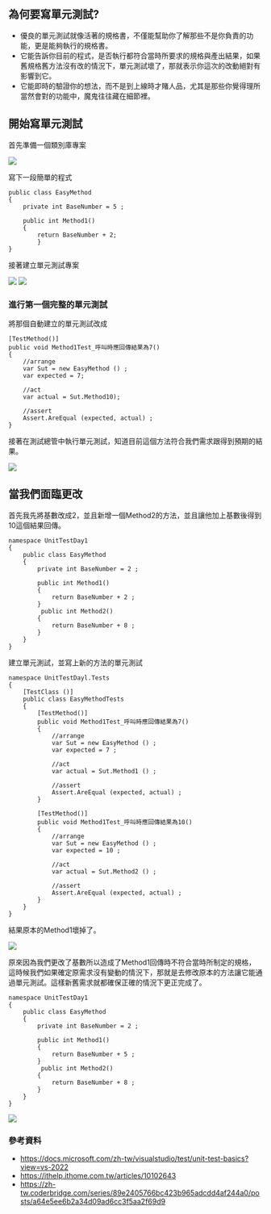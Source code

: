 ## 為何要寫單元測試?

* 優良的單元測試就像活著的規格書，不僅能幫助你了解那些不是你負責的功能，更是能夠執行的規格書。
* 它能告訴你目前的程式，是否執行都符合當時所要求的規格與產出結果，如果舊規格舊方法沒有改的情況下，單元測試壞了，那就表示你這次的改動絕對有影響到它。
* 它能即時的驗證你的想法，而不是到上線時才賭人品，尤其是那些你覺得理所當然會對的功能中，魔鬼往往藏在細節裡。

## 開始寫單元測試

首先準備一個類別庫專案

![](./pic/Image1.jpeg)

寫下一段簡單的程式

```
public class EasyMethod
{
    private int BaseNumber = 5 ;

    public int Method1()
    {
        return BaseNumber + 2;
        }
}
```

接著建立單元測試專案

![](./pic/Image2.png)
![](./pic/Image3.png)

### 進行第一個完整的單元測試

將那個自動建立的單元測試改成
```
[TestMethod()]
public void Method1Test_呼叫時應回傳結果為7()
{
    //arrange
    var Sut = new EasyMethod () ;
    var expected = 7;

    //act
    var actual = Sut.Method10);

    //assert
    Assert.AreEqual (expected, actual) ;
}

```

接著在測試總管中執行單元測試，知道目前這個方法符合我們需求跟得到預期的結果。

![](./pic/Image4.png)

## 當我們面臨更改

首先我先將基數改成2，並且新增一個Method2的方法，並且讓他加上基數後得到10這個結果回傳。

```
namespace UnitTestDay1
{
    public class EasyMethod
    {
        private int BaseNumber = 2 ;

        public int Method1()
        {
            return BaseNumber + 2 ;
        }
         public int Method2()
        {
            return BaseNumber + 8 ;
        }
    }
}
```
建立單元測試，並寫上新的方法的單元測試
```
namespace UnitTestDayl.Tests
{
    [TestClass ()]
    public class EasyMethodTests
    {
        [TestMethod()]
        public void Method1Test_呼叫時應回傳結果為7()
        {
            //arrange
            var Sut = new EasyMethod () ;
            var expected = 7 ;

            //act
            var actual = Sut.Method1 () ;

            //assert
            Assert.AreEqual (expected, actual) ;
        }

        [TestMethod()]
        public void Method1Test_呼叫時應回傳結果為10()
        {
            //arrange
            var Sut = new EasyMethod () ;
            var expected = 10 ;

            //act
            var actual = Sut.Method2 () ;

            //assert
            Assert.AreEqual (expected, actual) ;
        }
    }
}

```

結果原本的Method1壞掉了。

![](./pic/Image5.png)

原來因為我們更改了基數所以造成了Method1回傳時不符合當時所制定的規格，這時候我們如果確定原需求沒有變動的情況下，那就是去修改原本的方法讓它能通過單元測試。這樣新舊需求就都確保正確的情況下更正完成了。

```
namespace UnitTestDay1
{
    public class EasyMethod
    {
        private int BaseNumber = 2 ;

        public int Method1()
        {
            return BaseNumber + 5 ;
        }
         public int Method2()
        {
            return BaseNumber + 8 ;
        }
    }
}
```
![](./pic/Image6.png)

### 參考資料
* https://docs.microsoft.com/zh-tw/visualstudio/test/unit-test-basics?view=vs-2022
* https://ithelp.ithome.com.tw/articles/10102643
* https://zh-tw.coderbridge.com/series/89e2405766bc423b965adcdd4af244a0/posts/a64e5ee6b2a34d09ad6cc3f5aa2f69d9